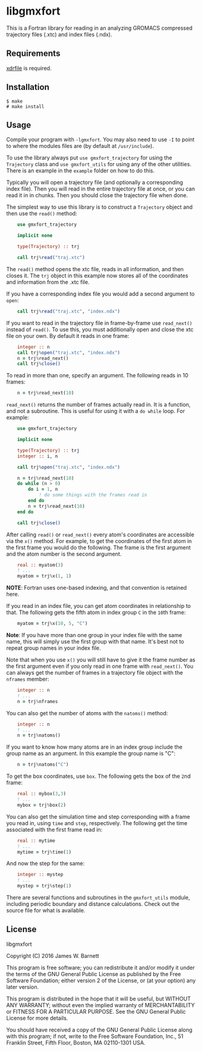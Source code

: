 # libgmxfort

This is a Fortran library for reading in an analyzing GROMACS compressed
trajectory files (.xtc) and index files (.ndx). 

## Requirements

[xdrfile](https://github.com/wesbarnett/libxdrfile) is required.

## Installation

    $ make
    # make install

## Usage

Compile your program with `-lgmxfort`. You may also need to use `-I` to point to
where the modules files are (by default at `/usr/include`).

To use the library always put `use gmxfort_trajectory` for using the
`Trajectory` class and `use gmxfort_utils` for using any of the other utilities.
There is an example in the `example` folder on how to do this.

Typically you will open a trajectory file (and optionally a corresponding index
file). Then you will read in the entire trajectory file at once, or you can read
it in in chunks. Then you should close the trajectory file when done.

The simplest way to use this library is to construct a `Trajectory` object and
then use the `read()` method:

```fortran
    use gmxfort_trajectory

    implicit none

    type(Trajectory) :: trj

    call trj%read("traj.xtc")
```

The `read()` method opens the xtc file, reads in all information, and then
closes it. The `trj` object in this example now stores all of the coordinates and
information from the .xtc file.

If you have a corresponding index file you would add a second argument to
`open`:

```fortran
    call trj%read("traj.xtc", "index.ndx")
```

If you want to read in the trajectory file in frame-by-frame use `read_next()`
instead of `read()`. To use this, you must additionally open and close the xtc
file on your own. By default it reads in one frame:

```fortran
    integer :: n
    call trj%open("traj.xtc", "index.ndx")
    n = trj%read_next()
    call trj%close()
```

To read in more than one, specify an argument. The following reads in 10 frames:

```fortran
    n = trj%read_next(10)
```

`read_next()` returns the number of frames actually read in. It is a function,
and not a subroutine. This is useful for using it with a `do while` loop. For
example:

```fortran
    use gmxfort_trajectory

    implicit none

    type(Trajectory) :: trj
    integer :: i, n

    call trj%open("traj.xtc", "index.ndx")

    n = trj%read_next(10)
    do while (n > 0)
        do i = 1, n
            ! do some things with the frames read in
        end do
        n = trj%read_next(10)
    end do

    call trj%close()
```

After calling `read()` or `read_next()` every atom's coordinates are accessible
via the `x()` method. For example, to get the coordinates of the first atom in
the first frame you would do the following. The frame is the first argument and
the atom number is the second argument. 

```fortran
    real :: myatom(3)
    ! ...
    myatom = trj%x(1, 1)
```

**NOTE**: Fortran uses one-based indexing, and that convention is retained here.

If you read in an index file, you can get atom coordinates in relationship to
that. The following gets the fifth atom in index group `C` in the `10`th frame:

```fortran
    myatom = trj%x(10, 5, "C")
```

**Note**: If you have more than one group in your index file with the same name,
this will simply use the first group with that name. It's best not to repeat
group names in your index file.

Note that when you use `x()` you will still have to give it the frame number as
the first argument even if you only read in one frame with `read_next()`.  You
can always get the number of frames in a trajectory file object with the
`nframes` member:

```fortran
    integer :: n
    ! ...
    n = trj%nframes
```

You can also get the number of atoms with the `natoms()` method:

```fortran
    integer :: n
    ! ...
    n = trj%natoms()
```

If you want to know how many atoms are in an index group include the group name
as an argument. In this example the group name is "C":

```fortran
    n = trj%natoms("C")
```

To get the box coordinates, use `box`. The following gets the box of the `2`nd
frame:

```fortran
    real :: mybox(3,3)
    ! ...
    mybox = trj%box(2)
```

You can also get the simulation time and step corresponding with a frame you
read in, using `time` and `step`, respectively. The following get the time associated
with the first frame read in:

```fortran
    real :: mytime
    ! ...
    mytime = trj%time(1)
```

And now the step for the same:

```fortran
    integer :: mystep
    ! ...
    mystep = trj%step(1)
```

There are several functions and subroutines in the `gmxfort_utils` module,
including periodic boundary and distance calculations. Check out the source file
for what is available.

## License

libgmxfort

Copyright (C) 2016 James W. Barnett

This program is free software; you can redistribute it and/or modify it under
the terms of the GNU General Public License as published by the Free Software
Foundation; either version 2 of the License, or (at your option) any later
version.

This program is distributed in the hope that it will be useful, but WITHOUT ANY
WARRANTY; without even the implied warranty of MERCHANTABILITY or FITNESS FOR A
PARTICULAR PURPOSE. See the GNU General Public License for more details.

You should have received a copy of the GNU General Public License along with
this program; if not, write to the Free Software Foundation, Inc., 51 Franklin
Street, Fifth Floor, Boston, MA 02110-1301 USA.
